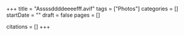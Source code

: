 +++
title = "Assssddddeeeefff.avif"
tags = ["Photos"]
categories = []
startDate = ""
draft = false
pages = []

citations = []
+++
